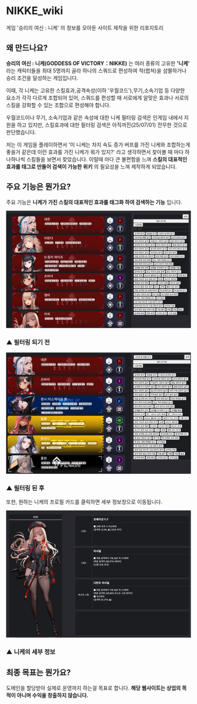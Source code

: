 # NIKKE_wiki

게임 '승리의 여신 : 니케' 의 정보를 모아둔 사이트 제작을 위한 리포지토리

## **왜 만드나요?**

**승리의 여신 : 니케(GODDESS OF VICTORY：NIKKE)** 는 여러 종류의 고유한 **'니케'** 라는 캐릭터들을 최대 5명까지 골라 하나의 스쿼드로 편성하여 적(랩쳐)을 섬멸하거나 승리 조건을 달성하는 게임입니다.

이때, 각 니케는 고유한 스킬효과,공격속성(이하 '우월코드'),무기,소속기업 등 다양한 요소가 각각 다르게 조합되어 있어, 스쿼드를 편성할 때 서로에게 알맞은 효과나 서로의 스킬을 강화할 수 있는 조합으로 편성해야 합니다. 

우월코드이나 무기, 소속기업과 같은 속성에 대한 니케 필터링 검색은 인게임 내에서 지원을 하고 있지만, 스킬효과에 대한 필터링 검색은 아직까진(25/07/01) 전무한 것으로 판단했습니다.

저는 이 게임을 플레이하면서 '이 니케는 차지 속도 증가 버프를 가진 니케와 조합하는게 좋을거 같은데 이런 효과를 가진 니케가 뭐가 있지?' 라고 생각하면서 찾아볼 때 마다 하나하나씩 스킬들을 보면서 찾았습니다. 이럴때 마다 큰 불편함을 느껴 **스킬의 대표적인 효과를 태그로 만들어 검색이 가능한 위키** 의 필요성을 느껴 제작하게 되었습니다.

## **주요 기능은 뭔가요?**

주요 기능은 **니케가 가진 스킬의 대표적인 효과를 태그화 하여 검색하는 기능** 입니다.

![내 이미지](./example/example1.png)
### ▲ 필터링 되기 전
![내 이미지](./example/example2.png)
### ▲ 필터링 된 후

또한, 원하는 니케의 프로필 카드를 클릭하면 세부 정보창으로 이동됩니다.

![내 이미지](./example/example3.png)
### ▲ 니케의 세부 정보

## **최종 목표는 뭔가요?**

도메인을 할당받아 실제로 운영까지 하는걸 목표로 합니다.
**해당 웹사이트는 상업의 목적이 아니며 수익을 창출하지 않습니다.**